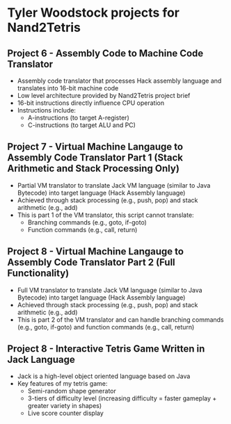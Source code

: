 # Tyler Woodstock projects for Nand2Tetris

## Project 6 - Assembly Code to Machine Code Translator
* Assembly code translator that processes Hack assembly language and translates into 16-bit machine code
* Low level architecture provided by Nand2Tetris project brief
* 16-bit instructions directly influence CPU operation
* Instructions include:
    * A-instructions (to target A-register)
    * C-instructions (to target ALU and PC)

## Project 7 - Virtual Machine Langauge to Assembly Code Translator Part 1 (Stack Arithmetic and Stack Processing Only)
*  Partial VM translator to translate Jack VM language (similar to Java Bytecode) into target language (Hack Assembly language)
*  Achieved through stack processing (e.g., push, pop) and stack arithmetic (e.g., add)
*  This is part 1 of the VM translator, this script cannot translate:
    * Branching commands (e.g., goto, if-goto)
    * Function commands (e.g., call, return)

## Project 8 - Virtual Machine Langauge to Assembly Code Translator Part 2 (Full Functionality)
* Full VM translator to translate Jack VM language (similar to Java Bytecode) into target language (Hack Assembly language)
* Achieved through stack processing (e.g., push, pop) and stack arithmetic (e.g., add)
* This is part 2 of the VM translator and can handle branching commands (e.g., goto, if-goto) and function commands (e.g., call, return)

## Project 8 - Interactive Tetris Game Written in Jack Language
* Jack is a high-level object oriented language based on Java
* Key features of my tetris game:
    * Semi-random shape generator
    * 3-tiers of difficulty level (increasing difficulty = faster gameplay + greater variety in shapes)
    * Live score counter display
